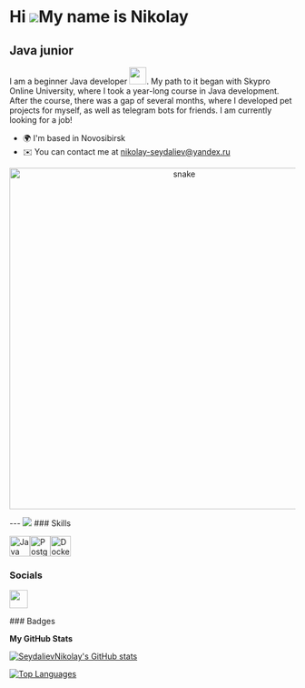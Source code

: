 
Hi ![](https://user-images.githubusercontent.com/18350557/176309783-0785949b-9127-417c-8b55-ab5a4333674e.gif)My name is Nikolay
===============================================================================================================================

Java junior
-----------

I am a beginner Java developer <img src="https://media.giphy.com/media/WUlplcMpOCEmTGBtBW/giphy.gif" width="30px">. My path to it began with Skypro Online University, where I took a year-long course in Java development. After the course, there was a gap of several months, where I developed pet projects for myself, as well as telegram bots for friends. I am currently looking for a job!

* 🌍  I'm based in Novosibirsk
* ✉️  You can contact me at [nikolay-seydaliev@yandex.ru](mailto:nikolay-seydaliev@yandex.ru)
<p align="center">
 <img width="600" src="assets/github-snake.svg" alt="snake"/>
</p>
---
<a href="https://www.github.com/SeydalievNikolay" target="_blank" rel="noreferrer"><img
src="https://img.shields.io/github/followers/SeydalievNikolay?logo=github&style=for-the-badge&color=0891b2&labelColor=1c1917" /></a>
### Skills

<p align="left">
<a href="https://www.oracle.com/java/" target="_blank" rel="noreferrer"><img src="https://raw.githubusercontent.com/danielcranney/readme-generator/main/public/icons/skills/java-colored.svg" width="36" height="36" alt="Java" /></a><a href="https://www.postgresql.org/" target="_blank" rel="noreferrer"><img src="https://raw.githubusercontent.com/danielcranney/readme-generator/main/public/icons/skills/postgresql-colored.svg" width="36" height="36" alt="PostgreSQL" /></a><a href="https://www.docker.com/" target="_blank" rel="noreferrer"><img src="https://raw.githubusercontent.com/danielcranney/readme-generator/main/public/icons/skills/docker-colored.svg" width="36" height="36" alt="Docker" /></a>
</p>

### Socials

<p align="left"> <a href="https://www.github.com/SeydalievNikolay" target="_blank" rel="noreferrer"> <picture> <source media="(prefers-color-scheme: dark)" srcset="https://raw.githubusercontent.com/danielcranney/readme-generator/main/public/icons/socials/github-dark.svg" /> <source media="(prefers-color-scheme: light)" srcset="https://raw.githubusercontent.com/danielcranney/readme-generator/main/public/icons/socials/github.svg" /> <img src="https://raw.githubusercontent.com/danielcranney/readme-generator/main/public/icons/socials/github.svg" width="32" height="32" /> </picture> </a></p>
### Badges

<b>My GitHub Stats</b>

<a href="http://www.github.com/SeydalievNikolay"><img src="https://github-readme-stats.vercel.app/api?username=SeydalievNikolay&show_icons=true&hide=issues,contribs&title_color=0891b2&text_color=ffffff&icon_color=0891b2&bg_color=1c1917&hide_border=true&show_icons=true" alt="SeydalievNikolay's GitHub stats" /></a>

<a href="https://github.com/SeydalievNikolay" align="left"><img src="https://github-readme-stats.vercel.app/api/top-langs/?username=SeydalievNikolay&langs_count=10&title_color=0891b2&text_color=ffffff&icon_color=0891b2&bg_color=1c1917&hide_border=true&locale=en&custom_title=Top%20%Languages" alt="Top Languages" /></a>
<!--
**Seydalievnikolay/SeydalievNikolay** is a ✨ _special_ ✨ repository because its `README.md` (this file) appears on your GitHub profile.
